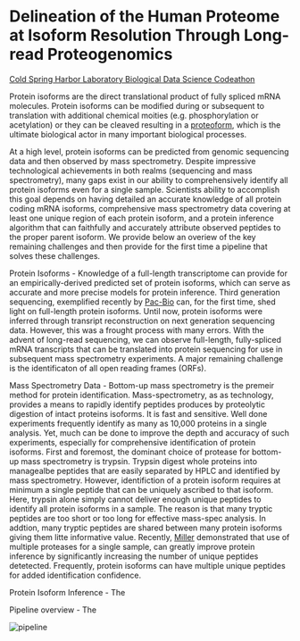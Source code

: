 # Delineation of the Human Proteome at Isoform Resolution Through Long-read Proteogenomics

[Cold Spring Harbor Laboratory Biological Data Science Codeathon](https://datascience.nih.gov/news/cold-spring-harbor-laboratory-biological-data-science-codeathon)

Protein isoforms are the direct translational product of fully spliced mRNA molecules. Protein isoforms can be modified during or subsequent to translation with additional chemical moities (e.g. phosphorylation or acetylation) or they can be cleaved resulting in a [proteoform](https://www.nature.com/articles/nmeth.2369), which is the ultimate biological actor in many important biological processes. 

At a high level, protein isoforms can be predicted from genomic sequencing data and then observed by mass spectrometry. Despite impressive technological achievements in both realms (sequencing and mass spectrometry), many gaps exist in our ability to comprehensively identify all protein isoforms even for a single sample. Scientists ability to accomplish this goal depends on having detailed an accurate knowledge of all protein coding mRNA isoforms, comprehensive mass spectrometry data covering at least one unique region of each protein isoform, and a protein inference algorithm that can faithfully and accurately attribute observed peptides to the proper parent isoform. We provide below an overiew of the key remaining challenges and then provide for the first time a pipeline that solves these challenges.

Protein Isoforms - Knowledge of a full-length transcriptome can provide for an empirically-derived predicted set of protein isoforms, which can serve as accurate and more precise models for protein inference. Third generation sequencing, exemplified recently by [Pac-Bio](https://www.pacb.com/) can, for the first time, shed light on full-length protein isoforms. Until now, protein isoforms were inferred through transript reconstruction on next generation sequencing data. However, this was a frought process with many errors. With the advent of long-read sequencing, we can observe full-length, fully-spliced mRNA transcripts that can be translated into protein sequencing for use in subsequent mass spectrometry experiments. A major remaining challenge is the identificaton of all open reading frames (ORFs). 

Mass Spectrometry Data - Bottom-up mass spectrometry is the premeir method for protein identification. Mass-spectrometry, as as technology, provides a means to rapidly identify peptides produces by proteolytic digestion of intact proteins isoforms. It is fast and sensitive. Well done experiments frequently identify as many as 10,000 proteins in a single analysis. Yet, much can be done to improve the depth and accuracy of such experiments, especially for comprehensive identification of protein isoforms. First and foremost, the dominant choice of protease for bottom-up mass spectrometry is trypsin. Trypsin digest whole proteins into managealbe peptides that are easily separated by HPLC and identified by mass spectrometry. However, identifiction of a protein isoform requires at minimum a single peptide that can be uniquely ascribed to that isoform. Here, trypsin alone simply cannot deliver enough unique peptides to identify all protein isoforms in a sample. The reason is that many tryptic peptides are too short or too long for effective mass-spec analysis. In addtion, many tryptic peptides are shared between many protein isoforms giving them litte informative value. Recently, [Miller](https://pubs.acs.org/doi/10.1021/acs.jproteome.9b00330) demonstrated that use of multiple proteases for a single sample, can greatly improve protein inference by significantly increasing the number of unique peptides detetected. Frequently, protein isoforms can have multiple unique peptides for added identification confidence. 

Protein Isoform Inference - The

Pipeline overview - The

![pipeline](https://user-images.githubusercontent.com/16841846/98399434-fa4b8a00-2027-11eb-953b-edb440c7ff8e.png)
